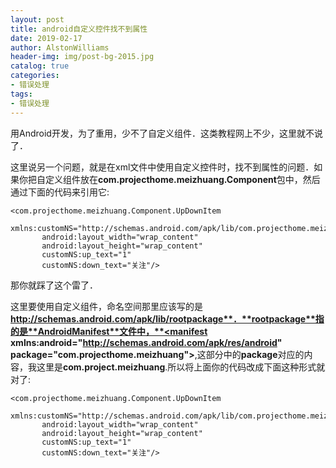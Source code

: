 ```yaml
---
layout: post
title: android自定义控件找不到属性
date: 2019-02-17
author: AlstonWilliams
header-img: img/post-bg-2015.jpg
catalog: true
categories:
- 错误处理
tags:
- 错误处理
---
```

用Android开发，为了重用，少不了自定义组件．这类教程网上不少，这里就不说了．

这里说另一个问题，就是在xml文件中使用自定义控件时，找不到属性的问题．如果你把自定义组件放在**com.projecthome.meizhuang.Component**包中，然后通过下面的代码来引用它:

~~~
<com.projecthome.meizhuang.Component.UpDownItem
         xmlns:customNS="http://schemas.android.com/apk/lib/com.projecthome.meizhuang.Component"
       android:layout_width="wrap_content"
       android:layout_height="wrap_content"
       customNS:up_text="1"
       customNS:down_text="关注"/>
~~~

那你就踩了这个雷了．

这里要使用自定义组件，命名空间那里应该写的是**http://schemas.android.com/apk/lib/rootpackage**．**rootpackage**指的是**AndroidManifest**文件中，**<manifest xmlns:android="http://schemas.android.com/apk/res/android"
    package="com.projecthome.meizhuang">**,这部分中的**package**对应的内容，我这里是**com.project.meizhuang**.所以将上面你的代码改成下面这种形式就对了:


~~~
<com.projecthome.meizhuang.Component.UpDownItem
         xmlns:customNS="http://schemas.android.com/apk/lib/com.projecthome.meizhuang"
       android:layout_width="wrap_content"
       android:layout_height="wrap_content"
       customNS:up_text="1"
       customNS:down_text="关注"/>
~~~

